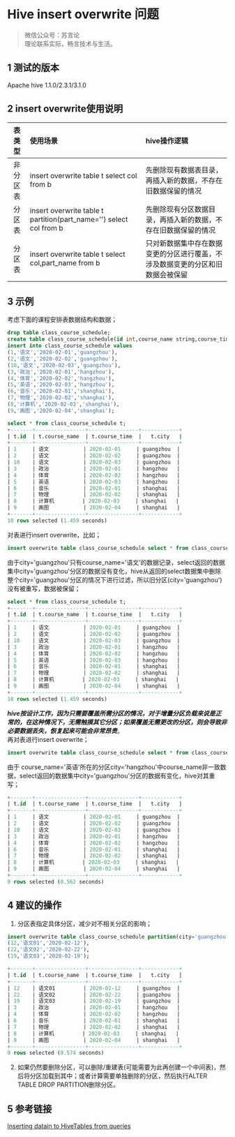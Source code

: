 Hive insert overwrite 问题
====

>微信公众号：苏言论  
理论联系实际，畅言技术与生活。

## 1 测试的版本
Apache hive 1.1.0/2.3.1/3.1.0

## 2 insert overwrite使用说明
表类型|使用场景|hive操作逻辑
:---:|:---|:---
非分区表|insert overwrite table t select col from b|先删除现有数据表目录，再插入新的数据，不存在旧数据保留的情况
分区表|insert overwrite table t partition(part_name='') select col from b|先删除现有分区数据目录，再插入新的数据，不存在旧数据保留的情况
分区表|insert overwrite table t select col,part_name from b|只对新数据集中存在数据变更的分区进行覆盖，不涉及数据变更的分区和旧数据会被保留

## 3 示例
考虑下面的课程安排表数据结构和数据；
```sql
drop table class_course_schedule;
create table class_course_schedule(id int,course_name string,course_time date) partitioned by(city string);
insert into class_course_schedule values
(1,'语文','2020-02-01','guangzhou'),
(2,'语文','2020-02-02','guangzhou'),
(10,'语文','2020-02-03','guangzhou'),
(3,'政治','2020-02-01','hangzhou'),
(4,'体育','2020-02-02','hangzhou'),
(5,'英语','2020-02-03','hangzhou'),
(6,'音乐','2020-02-01','shanghai'),
(7,'物理','2020-02-02','shanghai'),
(8,'计算机','2020-02-03','shanghai'),
(9,'画图','2020-02-04','shanghai');

select * from class_course_schedule t;
+-------+----------------+----------------+------------+
| t.id  | t.course_name  | t.course_time  |   t.city   |
+-------+----------------+----------------+------------+
| 1     | 语文           | 2020-02-01     | guangzhou  |
| 2     | 语文           | 2020-02-02     | guangzhou  |
| 10    | 语文           | 2020-02-03     | guangzhou  |
| 3     | 政治           | 2020-02-01     | hangzhou   |
| 4     | 体育           | 2020-02-02     | hangzhou   |
| 5     | 英语           | 2020-02-03     | hangzhou   |
| 6     | 音乐           | 2020-02-01     | shanghai   |
| 7     | 物理           | 2020-02-02     | shanghai   |
| 8     | 计算机         | 2020-02-03     | shanghai   |
| 9     | 画图           | 2020-02-04     | shanghai   |
+-------+----------------+----------------+------------+
10 rows selected (1.459 seconds)
```
对表进行insert overwrite，比如；
```sql
insert overwrite table class_course_schedule select * from class_course_schedule where course_name!='语文';
```
由于city='guangzhou'只有course_name='语文'的数据记录，select返回的数据集中city='guangzhou'分区的数据没有变化，hive从返回的select数据集中删除整个city='guangzhou'分区的情况下进行过滤，所以旧分区(city='guangzhou')没有被重写，数据被保留；
```sql
select * from class_course_schedule t;
+-------+----------------+----------------+------------+
| t.id  | t.course_name  | t.course_time  |   t.city   |
+-------+----------------+----------------+------------+
| 1     | 语文           | 2020-02-01     | guangzhou  |
| 2     | 语文           | 2020-02-02     | guangzhou  |
| 10    | 语文           | 2020-02-03     | guangzhou  |
| 3     | 政治           | 2020-02-01     | hangzhou   |
| 4     | 体育           | 2020-02-02     | hangzhou   |
| 5     | 英语           | 2020-02-03     | hangzhou   |
| 6     | 音乐           | 2020-02-01     | shanghai   |
| 7     | 物理           | 2020-02-02     | shanghai   |
| 8     | 计算机         | 2020-02-03     | shanghai   |
| 9     | 画图           | 2020-02-04     | shanghai   |
+-------+----------------+----------------+------------+
10 rows selected (1.459 seconds)
```
***hive按设计工作，因为只需要覆盖所需分区的情况，对于增量分区负载来说是正常的，在这种情况下，无需触摸其它分区；如果覆盖无需更改的分区，则会导致非必要数据丢失，恢复起来可能会非常昂贵***。  
再对表进行insert overwrite；
```sql
insert overwrite table class_course_schedule select * from class_course_schedule where course_name!='英语';
```
由于 course_name='英语'所在的分区city='hangzhou'中course_name非一致数据，select返回的数据集中city='guangzhou'分区的数据有变化，hive对其重写；
```sql
+-------+----------------+----------------+------------+
| t.id  | t.course_name  | t.course_time  |   t.city   |
+-------+----------------+----------------+------------+
| 1     | 语文           | 2020-02-01     | guangzhou  |
| 2     | 语文           | 2020-02-02     | guangzhou  |
| 10    | 语文           | 2020-02-03     | guangzhou  |
| 3     | 政治           | 2020-02-01     | hangzhou   |
| 4     | 体育           | 2020-02-02     | hangzhou   |
| 6     | 音乐           | 2020-02-01     | shanghai   |
| 7     | 物理           | 2020-02-02     | shanghai   |
| 8     | 计算机         | 2020-02-03     | shanghai   |
| 9     | 画图           | 2020-02-04     | shanghai   |
+-------+----------------+----------------+------------+
9 rows selected (0.562 seconds)
```

## 4 建议的操作
1. 分区表指定具体分区，减少对不相关分区的影响；

```sql
insert overwrite table class_course_schedule partition(city='guangzhou') values
(12,'语文01','2020-02-12'),
(22,'语文02','2020-02-22'),
(19,'语文03','2020-02-19');

+-------+----------------+----------------+------------+
| t.id  | t.course_name  | t.course_time  |   t.city   |
+-------+----------------+----------------+------------+
| 12    | 语文01         | 2020-02-12     | guangzhou  |
| 22    | 语文02         | 2020-02-22     | guangzhou  |
| 19    | 语文03         | 2020-02-19     | guangzhou  |
| 3     | 政治           | 2020-02-01     | hangzhou   |
| 4     | 体育           | 2020-02-02     | hangzhou   |
| 6     | 音乐           | 2020-02-01     | shanghai   |
| 7     | 物理           | 2020-02-02     | shanghai   |
| 8     | 计算机         | 2020-02-03     | shanghai   |
| 9     | 画图           | 2020-02-04     | shanghai   |
+-------+----------------+----------------+------------+
9 rows selected (0.574 seconds)
```

2. 如果仍然要删除分区，可以删除/重建表(可能需要为此再创建一个中间表)，然后将分区加载到其中；或者计算需要单独删除的分区，然后执行ALTER TABLE DROP PARTITION删除分区。

## 5 参考链接
[Inserting datain to HiveTables from queries](https://cwiki.apache.org/confluence/display/Hive/LanguageManual+DML#LanguageManualDML-InsertingdataintoHiveTablesfromqueries)